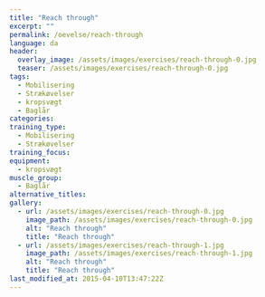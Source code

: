 ```yaml
---
title: "Reach through"
excerpt: ""
permalink: /oevelse/reach-through
language: da
header:
  overlay_image: /assets/images/exercises/reach-through-0.jpg
  teaser: /assets/images/exercises/reach-through-0.jpg
tags:
  - Mobilisering
  - Strækøvelser
  - kropsvægt
  - Baglår
categories:
training_type: 
  - Mobilisering
  - Strækøvelser
training_focus: 
equipment:
  - kropsvægt
muscle_group:
  - Baglår
alternative_titles:
gallery:
  - url: /assets/images/exercises/reach-through-0.jpg
    image_path: /assets/images/exercises/reach-through-0.jpg
    alt: "Reach through"
    title: "Reach through"
  - url: /assets/images/exercises/reach-through-1.jpg
    image_path: /assets/images/exercises/reach-through-1.jpg
    alt: "Reach through"
    title: "Reach through"
last_modified_at: 2015-04-10T13:47:22Z
---
```



